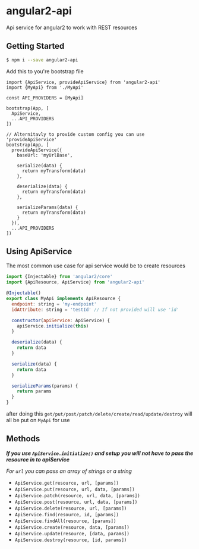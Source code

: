 # angular2-api
Api service for angular2 to work with REST resources

## Getting Started

```bash
$ npm i --save angular2-api
```

Add this to you're bootstrap file
```
import {ApiService, provideApiService} from 'angular2-api'
import {MyApi} from './MyApi'

const API_PROVIDERS = [MyApi]

bootstrap(App, [
  ApiService,
  ...API_PROVIDERS
])

// Alternitavly to provide custom config you can use 'provideApiService'
bootstrap(App, [
  provideApiService({
    baseUrl: 'myUrlBase',

    serialize(data) {
      return myTransform(data)
    },

    deserialize(data) {
      return myTransform(data)
    },

    serializeParams(data) {
      return myTransform(data)
    }
  }),
  ...API_PROVIDERS
])
```

## Using ApiService
The most common use case for api service would be to create resources

```javascript
import {Injectable} from 'angular2/core'
import {ApiResource, ApiService} from 'angular2-api'

@Injectable()
export class MyApi implements ApiResource {
  endpoint: string = 'my-endpoint'
  idAttribute: string = 'testId' // If not provided will use 'id'

  constructor(apiService: ApiService) {
    apiService.initialize(this)
  }

  deserialize(data) {
    return data
  }

  serialize(data) {
    return data
  }

  serializeParams(params) {
    return params
  }
}
```
after doing this `get/put/post/patch/delete/create/read/update/destroy` will all be put on `MyApi` for use

## Methods
***If you use `ApiService.initialize()` and setup you will not have to pass the resource in to apiService***

*For `url` you can pass an array of strings or a string*

- `ApiService.get(resource, url, [params])`
- `ApiService.put(resource, url, data, [params])`
- `ApiService.patch(resource, url, data, [params])`
- `ApiService.post(resource, url, data, [params])`
- `ApiService.delete(resource, url, [params])`
- `ApiService.find(resource, id, [params])`
- `ApiService.findAll(resource, [params])`
- `ApiService.create(resource, data, [params])`
- `ApiService.update(resource, [data, params])`
- `ApiService.destroy(resource, [id, params])`


